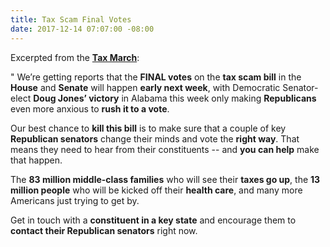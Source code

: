 ```yaml
---
title: Tax Scam Final Votes
date: 2017-12-14 07:07:00 -08:00
---
```


Excerpted from the [**Tax March**](https://taxmarch.org/):

"  We’re getting reports that the **FINAL votes** on the **tax scam bill** in the **House** and **Senate** will happen **early next week**, with Democratic Senator-elect **Doug Jones’ victory** in Alabama this week only making **Republicans** even more anxious to **rush it to a vote**.

Our best chance to **kill this bill** is to make sure that a couple of key **Republican senators** change their minds and vote the **right way**. That means they need to hear from their constituents -- and **you can help** make that happen.

The **83 million middle-class families** who will see their **taxes go up**, the **13 million people** who will be kicked off their **health care**, and many more Americans just trying to get by.

Get in touch with a **constituent in a key state** and encourage them to **contact their Republican senators** right now.